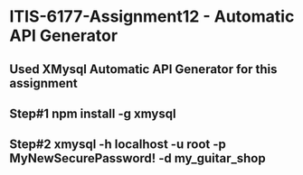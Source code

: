 # ITIS-6177-Assignment12 - Automatic API Generator

## Used XMysql Automatic API Generator for this assignment

## Step#1 npm install -g xmysql

## Step#2  xmysql -h localhost -u root -p MyNewSecurePassword! -d my_guitar_shop
